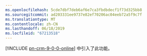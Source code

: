 ```yaml
---
ms.openlocfilehash: 5cde7dbf7deb6af6e7ca3fbdbdecf1f73d325bb8
ms.sourcegitcommit: ad203331ee9737e82ef70206ac04eeb72a5f9c7f
ms.translationtype: MT
ms.contentlocale: zh-CN
ms.lasthandoff: 06/18/2019
ms.locfileid: "67213518"
---
```

[!INCLUDE [pn-crm-9-0-0-online](../includes/pn-crm-9-0-0-online.md)] 中引入了此功能。
